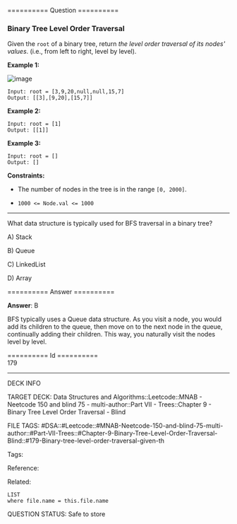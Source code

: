 ========== Question ==========  

### Binary Tree Level Order Traversal

Given the `root` of a binary tree, return _the level order traversal of its nodes' values_. (i.e., from left to right, level by level).

**Example 1:**

![image](https://imagedelivery.net/CLfkmk9Wzy8_9HRyug4EVA/e9bf9a5e-fd98-48e2-0967-a1d246f32100/public)

```
Input: root = [3,9,20,null,null,15,7]
Output: [[3],[9,20],[15,7]]
```

**Example 2:**

```
Input: root = [1]
Output: [[1]]
```

**Example 3:**

```
Input: root = []
Output: []
```

**Constraints:**

-   The number of nodes in the tree is in the range `[0, 2000]`.

-   `1000 <= Node.val <= 1000`

---

What data structure is typically used for BFS traversal in a binary tree?

A) Stack

B) Queue

C) LinkedList

D) Array  

========== Answer ==========  

**Answer**: B

BFS typically uses a Queue data structure. As you visit a node, you would add its children to the queue, then move on to the next node in the queue, continually adding their children. This way, you naturally visit the nodes level by level.

========== Id ==========  
179

---

DECK INFO

TARGET DECK: Data Structures and Algorithms::Leetcode::MNAB - Neetcode 150 and blind 75 - multi-author::Part VII - Trees::Chapter 9 - Binary Tree Level Order Traversal - Blind

FILE TAGS: #DSA::#Leetcode::#MNAB-Neetcode-150-and-blind-75-multi-author::#Part-VII-Trees::#Chapter-9-Binary-Tree-Level-Order-Traversal-Blind::#179-Binary-tree-level-order-traversal-given-th

Tags:

Reference:

Related:

```dataview
LIST
where file.name = this.file.name
```

QUESTION STATUS: Safe to store
